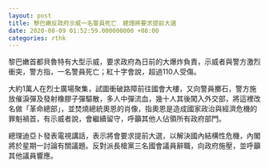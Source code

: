 ```yaml
---
layout: post
title: 黎巴嫩反政府示威一名警員死亡　總理將要求提前大選
date: 2020-08-09 01:52:59.000000000 +08:00
categories: rthk
---
```


黎巴嫩首都貝魯特有大型示威，要求政府為日前的大爆炸負責，示威者與警方激烈衝突，警方指，一名警員死亡；紅十字會說，超過110人受傷。

大約1萬人在烈士廣場聚集，試圖衝破路障前往國會大樓，又向警員擲石，警方施放催淚彈及發射橡膠子彈驅散，多人中彈流血，幾十人其後闖入外交部，將這裡改名做「革命總部」，並焚燒總統奧恩的肖像，指奧恩是造成國家政治與經濟危機的罪魁禍首，有示威者說，會繼續留守，呼籲其他人佔領所有政府部門。

總理迪亞卜發表電視講話，表示將會要求提前大選，以解決國內結構性危機，內閣將於星期一討論有關議題。反對派長槍黨三名國會議員辭職，向政府施壓，並呼籲其他議員響應。

